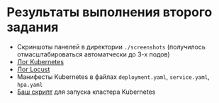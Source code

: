 # Результаты выполнения второго задания

- Скриншоты панелей в директории `./screenshots` (получилось отмасштабироваться автоматчески до 3-х подов)
- [Лог Kubernetes](./events.log)
- [Лог Locust](./locust.log)
- Манифесты Kubernetes в файлах `deployment.yaml`, `service.yaml`, `hpa.yaml`
- [Баш скрипт](./run-scale-test-app.sh) для запуска кластера Kubernetes 